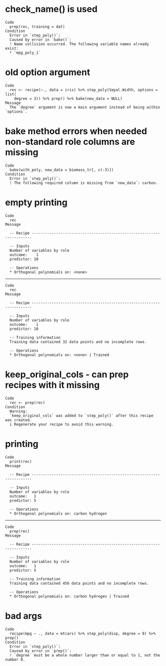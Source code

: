 # check_name() is used

    Code
      prep(rec, training = dat)
    Condition
      Error in `step_poly()`:
      Caused by error in `bake()`:
      ! Name collision occurred. The following variable names already exist:
      * `mpg_poly_1`

# old option argument

    Code
      res <- recipe(~., data = iris) %>% step_poly(Sepal.Width, options = list(
        degree = 3)) %>% prep() %>% bake(new_data = NULL)
    Message
      The `degree` argument is now a main argument instead of being within `options`.

# bake method errors when needed non-standard role columns are missing

    Code
      bake(with_poly, new_data = biomass_tr[, c(-3)])
    Condition
      Error in `step_poly()`:
      ! The following required column is missing from `new_data`: carbon.

# empty printing

    Code
      rec
    Message
      
      -- Recipe ----------------------------------------------------------------------
      
      -- Inputs 
      Number of variables by role
      outcome:    1
      predictor: 10
      
      -- Operations 
      * Orthogonal polynomials on: <none>

---

    Code
      rec
    Message
      
      -- Recipe ----------------------------------------------------------------------
      
      -- Inputs 
      Number of variables by role
      outcome:    1
      predictor: 10
      
      -- Training information 
      Training data contained 32 data points and no incomplete rows.
      
      -- Operations 
      * Orthogonal polynomials on: <none> | Trained

# keep_original_cols - can prep recipes with it missing

    Code
      rec <- prep(rec)
    Condition
      Warning:
      `keep_original_cols` was added to `step_poly()` after this recipe was created.
      i Regenerate your recipe to avoid this warning.

# printing

    Code
      print(rec)
    Message
      
      -- Recipe ----------------------------------------------------------------------
      
      -- Inputs 
      Number of variables by role
      outcome:   1
      predictor: 5
      
      -- Operations 
      * Orthogonal polynomials on: carbon hydrogen

---

    Code
      prep(rec)
    Message
      
      -- Recipe ----------------------------------------------------------------------
      
      -- Inputs 
      Number of variables by role
      outcome:   1
      predictor: 5
      
      -- Training information 
      Training data contained 456 data points and no incomplete rows.
      
      -- Operations 
      * Orthogonal polynomials on: carbon hydrogen | Trained

# bad args

    Code
      recipe(mpg ~ ., data = mtcars) %>% step_poly(disp, degree = 0) %>% prep()
    Condition
      Error in `step_poly()`:
      Caused by error in `prep()`:
      ! `degree` must be a whole number larger than or equal to 1, not the number 0.

